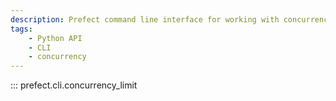 ```yaml
---
description: Prefect command line interface for working with concurrency limits.
tags:
    - Python API
    - CLI
    - concurrency
---
```


::: prefect.cli.concurrency_limit